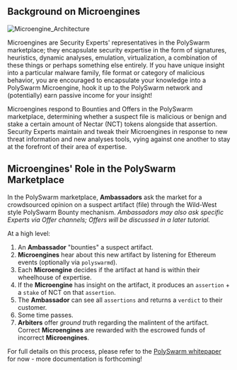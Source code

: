 ## Background on Microengines

![Microengine_Architecture](/public-src/images/Microengine_Architecture.png)

Microengines are Security Experts' representatives in the PolySwarm marketplace; they encapsulate security expertise in the form of signatures, heuristics, dynamic analyses, emulation, virtualization, a combination of these things or perhaps something else entirely.
If you have unique insight into a particular malware family, file format or category of malicious behavior, you are encouraged to encapsulate your knowledge into a PolySwarm Microengine, hook it up to the PolySwarm network and (potentially) earn passive income for your insight!

Microengines respond to Bounties and Offers in the PolySwarm marketplace, determining whether a suspect file is malicious or benign and stake a certain amount of Nectar (NCT) tokens alongside that assertion.
Security Experts maintain and tweak their Microengines in response to new threat information and new analyses tools, vying against one another to stay at the forefront of their area of expertise.

## Microengines' Role in the PolySwarm Marketplace

In the PolySwarm marketplace, **Ambassadors** ask the market for a crowdsourced opinion on a suspect artifact (file) through the Wild-West style PolySwarm Bounty mechanism.
*Ambassadors may also ask specific Experts via Offer channels; Offers will be discussed in a later tutorial.*

At a high level:
1. An **Ambassador** "bounties" a suspect artifact.
2. **Microengines** hear about this new artifact by listening for Ethereum events (optionally via `polyswarmd`).
3. Each **Microengine** decides if the artifact at hand is within their wheelhouse of expertise.
4. If the **Microengine** has insight on the artifact, it produces an `assertion` + a `stake` of NCT on that `assertion`.
5. The **Ambassador** can see all `assertions` and returns a `verdict` to their customer.
6. Some time passes.
7. **Arbiters** offer *ground truth* regarding the malintent of the artifact.
Correct **Microengines** are rewarded with the escrowed funds of incorrect **Microengines**.

For full details on this process, please refer to the [PolySwarm whitepaper](https://polyswarm.io/polyswarm-whitepaper.pdf) for now - more documentation is forthcoming!

